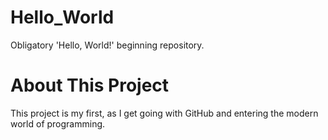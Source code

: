 # Hello_World
Obligatory 'Hello, World!' beginning repository.

# About This Project
This project is my first, as I get going with GitHub and entering the modern world of programming.
